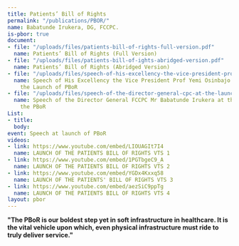 ```yaml
---
title: Patients’ Bill of Rights
permalink: "/publications/PBOR/"
name: Babatunde Irukera, DG, FCCPC.
is-pbor: true
document:
- file: "/uploads/files/patients-bill-of-rights-full-version.pdf"
  name: Patients’ Bill of Rights (Full Version)
- file: "/uploads/files/patients-bill-of-ights-abridged-version.pdf"
  name: Patients’ Bill of Rights (Abridged Version)
- file: "/uploads/files/speech-of-his-excellency-the-vice-president-prof-yemi-osinbajo-at-the-launch-of-pbor.pdf"
  name: Speech of His Excellency the Vice President Prof Yemi Osinbajo SAN, GCON at
    the Launch of PBoR
- file: "/uploads/files/speech-of-the-director-general-cpc-at-the-launch-of-the-pbor.pdf"
  name: Speech of the Director General FCCPC Mr Babatunde Irukera at the Launch of
    the PBoR
List:
- title: 
  body: 
event: Speech at launch of PBoR
videos:
- link: https://www.youtube.com/embed/LIOUAGIt7I4
  name: LAUNCH OF THE PATIENTS BILL OF RIGHTS VTS 1
- link: https://www.youtube.com/embed/1PGTbgeC9_A
  name: LAUNCH OF THE PATIENTS BILL OF RIGHTS VTS 2
- link: https://www.youtube.com/embed/YGDx4Kxxq58
  name: LAUNCH OF THE PATIENTS' BILL OF RIGHTS VTS 3
- link: https://www.youtube.com/embed/aezSiC9ppTg
  name: LAUNCH OF THE PATIENTS BILL OF RIGHTS VTS 4
layout: pbor
---
```


 **"The PBoR is our boldest step yet in soft infrastructure in healthcare.  It is the vital vehicle upon which, even physical infrastructure must ride to truly deliver service."**